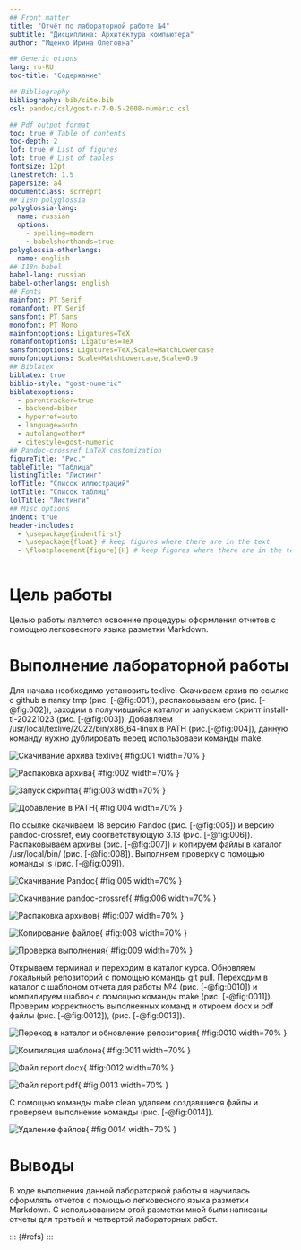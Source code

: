 ```yaml
---
## Front matter
title: "Отчёт по лабораторной работе №4"
subtitle: "Дисциплина: Архитектура компьютера"
author: "Ищенко Ирина Олеговна"

## Generic otions
lang: ru-RU
toc-title: "Содержание"

## Bibliography
bibliography: bib/cite.bib
csl: pandoc/csl/gost-r-7-0-5-2008-numeric.csl

## Pdf output format
toc: true # Table of contents
toc-depth: 2
lof: true # List of figures
lot: true # List of tables
fontsize: 12pt
linestretch: 1.5
papersize: a4
documentclass: scrreprt
## I18n polyglossia
polyglossia-lang:
  name: russian
  options:
	- spelling=modern
	- babelshorthands=true
polyglossia-otherlangs:
  name: english
## I18n babel
babel-lang: russian
babel-otherlangs: english
## Fonts
mainfont: PT Serif
romanfont: PT Serif
sansfont: PT Sans
monofont: PT Mono
mainfontoptions: Ligatures=TeX
romanfontoptions: Ligatures=TeX
sansfontoptions: Ligatures=TeX,Scale=MatchLowercase
monofontoptions: Scale=MatchLowercase,Scale=0.9
## Biblatex
biblatex: true
biblio-style: "gost-numeric"
biblatexoptions:
  - parentracker=true
  - backend=biber
  - hyperref=auto
  - language=auto
  - autolang=other*
  - citestyle=gost-numeric
## Pandoc-crossref LaTeX customization
figureTitle: "Рис."
tableTitle: "Таблица"
listingTitle: "Листинг"
lofTitle: "Список иллюстраций"
lotTitle: "Список таблиц"
lolTitle: "Листинги"
## Misc options
indent: true
header-includes:
  - \usepackage{indentfirst}
  - \usepackage{float} # keep figures where there are in the text
  - \floatplacement{figure}{H} # keep figures where there are in the text
---
```


# Цель работы

Целью работы является освоение процедуры оформления отчетов с помощью
легковесного языка разметки Markdown.

# Выполнение лабораторной работы

Для начала необходимо установить texlive. Скачиваем архив по ссылке с github в папку tmp (рис. [-@fig:001]), распаковываем его (рис. [-@fig:002]), заходим в получившийся каталог и запускаем скрипт install-tl-20221023 (рис. [-@fig:003]). Добавляем /usr/local/texlive/2022/bin/x86_64-linux в PATH (рис.[-@fig:004]), данную команду нужно дублировать перед использоваеи команды make.

![Скачивание архива texlive](image/2.PNG){ #fig:001 width=70% }

![Распаковка архива](image/3.PNG){ #fig:002 width=70% }

![Запуск скрипта](image/4.PNG){ #fig:003 width=70% }

![Добавление в PATH](image/5.PNG){ #fig:004 width=70% }


По ссылке скачиваем 18 версию Pandoc (рис. [-@fig:005]) и версию pandoc-crossref, ему соответствующую 3.13 (рис. [-@fig:006]). Распаковываем архивы (рис. [-@fig:007]) и копируем файлы в каталог /usr/local/bin/ (рис. [-@fig:008]). Выполняем проверку с помощью команды ls (рис. [-@fig:009]).

![Скачивание Pandoc](image/14.PNG){ #fig:005 width=70% }

![Скачивание pandoc-crossref](image/15.PNG){ #fig:006 width=70% }

![Распаковка архивов](image/16.PNG){ #fig:007 width=70% }

![Копирование файлов](image/17.PNG){ #fig:008 width=70% }

![Проверка выполнения](image/18.PNG){ #fig:009 width=70% }


Открываем терминал и переходим в каталог курса. Обновляем локальный репозиторий с помощью команды git pull. Переходим в каталог с шаблоном отчета для работы №4 (рис. [-@fig:0010]) и компилируем шаблон с помощью команды make (рис. [-@fig:0011]). Проверим корректность выполненных команд и откроем docx и pdf файлы (рис. [-@fig:0012]), (рис. [-@fig:0013]).

![Переход в каталог и обновление репозитория](image/1.PNG){ #fig:0010 width=70% }

![Компиляция шаблона](image/25.PNG){ #fig:0011 width=70% }

![Файл report.docx](image/24.PNG){ #fig:0012 width=70% }

![Файл report.pdf](image/19.PNG){ #fig:0013 width=70% }


С помощью команды make clean удаляем создавшиеся файлы и проверяем выполнение команды (рис. [-@fig:0014]).

![Удаление файлов](image/21.PNG){ #fig:0014 width=70% }


# Выводы

В ходе выполнения данной лабораторной работы я научилась оформлять отчетов с помощью легковесного языка разметки Markdown.
С использованием этой разметки мной были написаны отчеты для третьей и четвертой лабораторных работ.

::: {#refs}
:::
